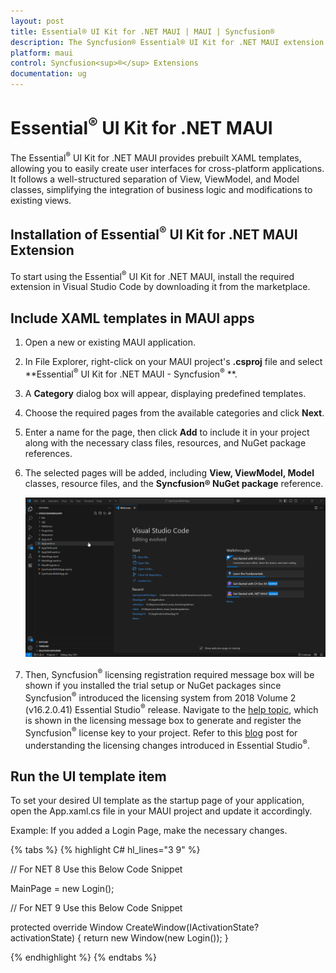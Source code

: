 ```yaml
---
layout: post
title: Essential® UI Kit for .NET MAUI | MAUI | Syncfusion®
description: The Syncfusion® Essential® UI Kit for .NET MAUI extension provides the predefined design Screens for the MAUI Apps.
platform: maui
control: Syncfusion<sup>®</sup> Extensions
documentation: ug
---
```


# Essential<sup>®</sup> UI Kit for .NET MAUI

The Essential<sup>®</sup> UI Kit for .NET MAUI provides prebuilt XAML templates, allowing you to easily create user interfaces for cross-platform applications. It follows a well-structured separation of View, ViewModel, and Model classes, simplifying the integration of business logic and modifications to existing views.

## Installation of Essential<sup>®</sup> UI Kit for .NET MAUI Extension

To start using the Essential<sup>®</sup> UI Kit for .NET MAUI, install the required extension in Visual Studio Code by downloading it from the marketplace.

## Include XAML templates in MAUI apps

1.	Open a new or existing MAUI application.

2.	In File Explorer, right-click on your MAUI project's **.csproj** file and select **Essential<sup>®</sup>  UI Kit for .NET MAUI - Syncfusion<sup>®</sup> **.

3.	A **Category** dialog box will appear, displaying predefined templates.

4.	Choose the required pages from the available categories and click **Next**.

5.	Enter a name for the page, then click **Add** to include it in your project along with the necessary class files, resources, and NuGet package references.

6.	The selected pages will be added, including **View, ViewModel, Model** classes, resource files, and the **Syncfusion® NuGet package** reference.

	![MAUI UI Kit Visual Studio Code](Essential_UI_Kit_images/visual-studio-code-maui-ui-kit.gif)

7.	Then, Syncfusion<sup>®</sup> licensing registration required message box will be shown if you installed the trial setup or NuGet packages since Syncfusion<sup>®</sup> introduced the licensing system from 2018 Volume 2 (v16.2.0.41) Essential Studio<sup>®</sup> release. Navigate to the [help topic](https://help.syncfusion.com/common/essential-studio/licensing/overview#how-to-generate-syncfusion-license-key), which is shown in the licensing message box to generate and register the Syncfusion<sup>®</sup> license key to your project. Refer to this [blog](https://www.syncfusion.com/blogs/post/whats-new-in-2018-volume-2.aspx) post for understanding the licensing changes introduced in Essential Studio<sup>®</sup>. 

## Run the UI template item

To set your desired UI template as the startup page of your application, open the App.xaml.cs file in your MAUI project and update it accordingly.

Example: If you added a Login Page, make the necessary changes.

{% tabs %}
{% highlight C# hl_lines="3 9" %}

// For NET 8 Use this Below Code Snippet

MainPage = new Login();

// For NET 9 Use this Below Code Snippet

protected override Window CreateWindow(IActivationState? activationState)
{
    return new Window(new Login());
}

{% endhighlight %}
{% endtabs %}
